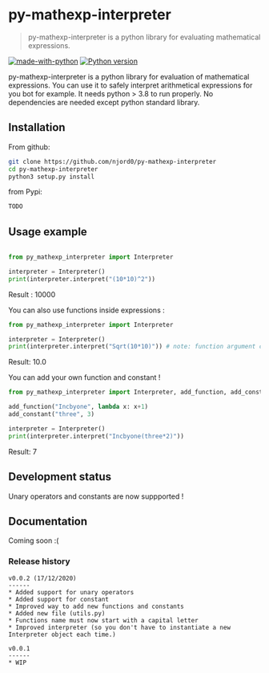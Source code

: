 # py-mathexp-interpreter
> py-mathexp-interpreter is a python library for evaluating mathematical expressions.

[![made-with-python](https://img.shields.io/badge/Made%20with-Python-1f425f.svg)](https://www.python.org/) [![Python version](https://img.shields.io/badge/python-3.8-green.svg)](https://shields.io/)

py-mathexp-interpreter is a python library for evaluation of mathematical expressions. You can use it to safely interpret arithmetical expressions for you bot for example. It needs python > 3.8 to run properly.
No dependencies are needed except python standard library. 

## Installation
From github:
```sh
git clone https://github.com/njord0/py-mathexp-interpreter
cd py-mathexp-interpreter
python3 setup.py install
```

from Pypi:
```sh
TODO
```

## Usage example

```python

from py_mathexp_interpreter import Interpreter

interpreter = Interpreter()
print(interpreter.interpret("(10*10)^2"))
```
Result : 10000

You can also use functions inside expressions : 
```python
from py_mathexp_interpreter import Interpreter

interpreter = Interpreter() 
print(interpreter.interpret("Sqrt(10*10)")) # note: function argument can be a complex expression
```
Result: 10.0

You can add your own function and constant ! 
```python
from py_mathexp_interpreter import Interpreter, add_function, add_constant

add_function("Incbyone", lambda x: x+1)
add_constant("three", 3)

interpreter = Interpreter()
print(interpreter.interpret("Incbyone(three*2)"))
```
Result: 7

## Development status

Unary operators and constants are now suppported !

## Documentation
Coming soon :(

### Release history
```
v0.0.2 (17/12/2020)
------
* Added support for unary operators
* Added support for constant
* Improved way to add new functions and constants
* Added new file (utils.py)
* Functions name must now start with a capital letter
* Improved interpreter (so you don't have to instantiate a new Interpreter object each time.)

v0.0.1  
------
* WIP
```

